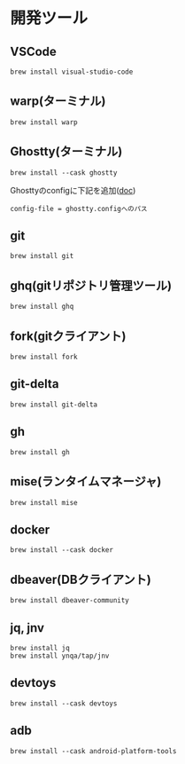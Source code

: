 # 開発ツール


## VSCode
```
brew install visual-studio-code
```

## warp(ターミナル)
```
brew install warp
```

## Ghostty(ターミナル)
```
brew install --cask ghostty
```

Ghosttyのconfigに下記を追加([doc](https://ghostty.org/docs/config))
```
config-file = ghostty.configへのパス
```

## git
```
brew install git
```

## ghq(gitリポジトリ管理ツール)
```
brew install ghq
```

## fork(gitクライアント)
```
brew install fork
```

## git-delta
```
brew install git-delta
```

## gh
```
brew install gh
```

## mise(ランタイムマネージャ)
```
brew install mise
```

## docker
```
brew install --cask docker
```

## dbeaver(DBクライアント)
```
brew install dbeaver-community
```

## jq, jnv
```
brew install jq
brew install ynqa/tap/jnv
```

## devtoys
```
brew install --cask devtoys
```

## adb
```
brew install --cask android-platform-tools
```
